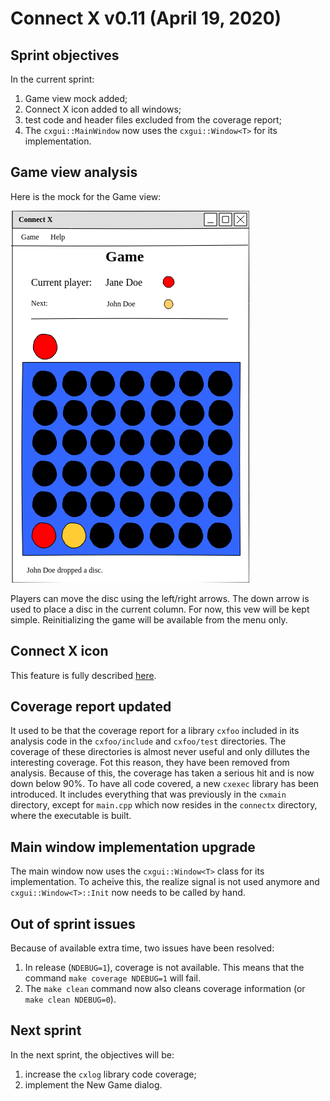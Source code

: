 # Connect X v0.11 (April 19, 2020)

## Sprint objectives

In the current sprint:

1. Game view mock added; 
2. Connect X icon added to all windows;
3. test code and header files excluded from the coverage report;
4. The `cxgui::MainWindow` now uses the `cxgui::Window<T>` for its implementation.


## Game view analysis

Here is the mock for the Game view: 

![Game view mock](./game.png)

Players can move the disc using the left/right arrows. The down arrow is used to place a disc in the current column. For now, this vew will be kept simple. Reinitializing the game will be available from the menu only.


## Connect X icon 

This feature is fully described [here](../user/user.md).


## Coverage report updated

It used to be that the coverage report for a library `cxfoo` included in its analysis code in the `cxfoo/include` and `cxfoo/test` directories. The coverage of these directories is almost never useful and only dillutes the interesting coverage. Fot this reason, they have been removed from analysis. Because of this, the coverage has taken a serious hit and is now down below 90%. To have all code covered, a new `cxexec` library has been introduced. It includes everything that was previously in the `cxmain` directory, except for `main.cpp` which now resides in the `connectx` directory, where the executable is built.


## Main window implementation upgrade

The main window now uses the `cxgui::Window<T>` class for its implementation. To acheive this, the realize signal is not used anymore and `cxgui::Window<T>::Init` now needs to be called by hand.


## Out of sprint issues

Because of available extra time, two issues have been resolved:

1. In release (`NDEBUG=1`), coverage is not available. This means that the command `make coverage NDEBUG=1` will fail.
2. The `make clean` command now also cleans coverage information (or `make clean NDEBUG=0`).


## Next sprint

In the next sprint, the objectives will be:

1. increase the `cxlog` library code coverage;
2. implement the New Game dialog.
